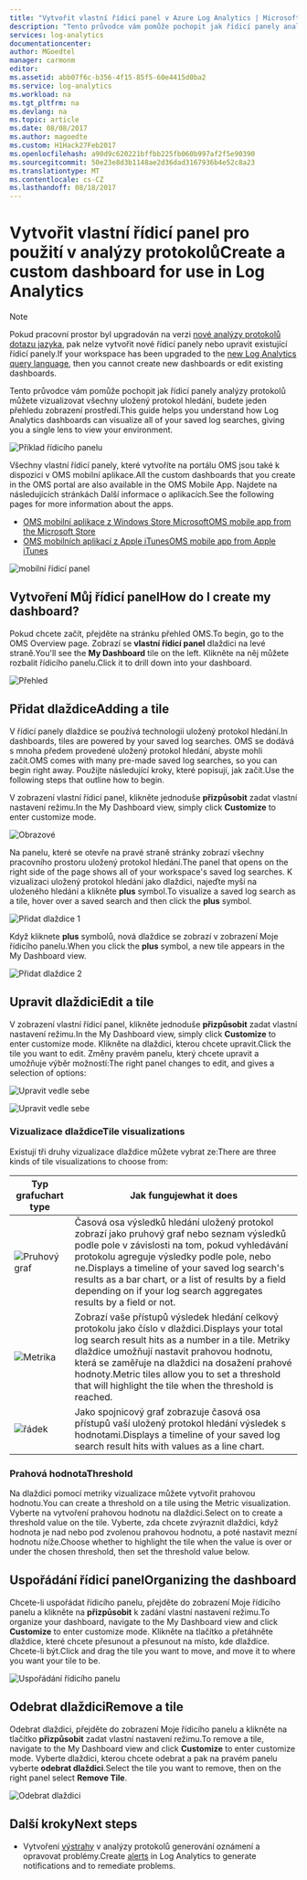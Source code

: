 ```yaml
---
title: "Vytvořit vlastní řídicí panel v Azure Log Analytics | Microsoft Docs"
description: "Tento průvodce vám pomůže pochopit jak řídicí panely analýzy protokolů můžete vizualizovat všechny uložený protokol hledání, budete jeden přehledu zobrazení prostředí."
services: log-analytics
documentationcenter: 
author: MGoedtel
manager: carmonm
editor: 
ms.assetid: abb07f6c-b356-4f15-85f5-60e4415d0ba2
ms.service: log-analytics
ms.workload: na
ms.tgt_pltfrm: na
ms.devlang: na
ms.topic: article
ms.date: 08/08/2017
ms.author: magoedte
ms.custom: H1Hack27Feb2017
ms.openlocfilehash: a90d9c620221bffbb225fb060b997af2f5e90390
ms.sourcegitcommit: 50e23e8d3b1148ae2d36dad3167936b4e52c8a23
ms.translationtype: MT
ms.contentlocale: cs-CZ
ms.lasthandoff: 08/18/2017
---
```

# <a name="create-a-custom-dashboard-for-use-in-log-analytics"></a><span data-ttu-id="a2c8e-103">Vytvořit vlastní řídicí panel pro použití v analýzy protokolů</span><span class="sxs-lookup"><span data-stu-id="a2c8e-103">Create a custom dashboard for use in Log Analytics</span></span>

>[!NOTE]
> <span data-ttu-id="a2c8e-104">Pokud pracovní prostor byl upgradován na verzi [nové analýzy protokolů dotazu jazyka](log-analytics-log-search-upgrade.md), pak nelze vytvořit nové řídicí panely nebo upravit existující řídicí panely.</span><span class="sxs-lookup"><span data-stu-id="a2c8e-104">If your workspace has been upgraded to the [new Log Analytics query language](log-analytics-log-search-upgrade.md), then you cannot create new dashboards or edit existing dashboards.</span></span> 

<span data-ttu-id="a2c8e-105">Tento průvodce vám pomůže pochopit jak řídicí panely analýzy protokolů můžete vizualizovat všechny uložený protokol hledání, budete jeden přehledu zobrazení prostředí.</span><span class="sxs-lookup"><span data-stu-id="a2c8e-105">This guide helps you understand how Log Analytics dashboards can visualize all of your saved log searches, giving you a single lens to view your environment.</span></span>

![Příklad řídicího panelu](./media/log-analytics-dashboards/oms-dashboards-example-dash.png)

<span data-ttu-id="a2c8e-107">Všechny vlastní řídicí panely, které vytvoříte na portálu OMS jsou také k dispozici v OMS mobilní aplikace.</span><span class="sxs-lookup"><span data-stu-id="a2c8e-107">All the custom dashboards that you create in the OMS portal are also available in the OMS Mobile App.</span></span> <span data-ttu-id="a2c8e-108">Najdete na následujících stránkách Další informace o aplikacích.</span><span class="sxs-lookup"><span data-stu-id="a2c8e-108">See the following pages for more information about the apps.</span></span>

* [<span data-ttu-id="a2c8e-109">OMS mobilní aplikace z Windows Store Microsoft</span><span class="sxs-lookup"><span data-stu-id="a2c8e-109">OMS mobile app from the Microsoft Store</span></span>](http://www.windowsphone.com/store/app/operational-insights/4823b935-83ce-466c-82bb-bd0a3f58d865)
* [<span data-ttu-id="a2c8e-110">OMS mobilních aplikací z Apple iTunes</span><span class="sxs-lookup"><span data-stu-id="a2c8e-110">OMS mobile app from Apple iTunes</span></span>](https://itunes.apple.com/app/microsoft-operations-management/id1042424859?mt=8)

![mobilní řídicí panel](./media/log-analytics-dashboards/oms-search-mobile.png)

## <a name="how-do-i-create-my-dashboard"></a><span data-ttu-id="a2c8e-112">Vytvoření Můj řídicí panel</span><span class="sxs-lookup"><span data-stu-id="a2c8e-112">How do I create my dashboard?</span></span>
<span data-ttu-id="a2c8e-113">Pokud chcete začít, přejděte na stránku přehled OMS.</span><span class="sxs-lookup"><span data-stu-id="a2c8e-113">To begin, go to the OMS Overview page.</span></span> <span data-ttu-id="a2c8e-114">Zobrazí se **vlastní řídicí panel** dlaždici na levé straně.</span><span class="sxs-lookup"><span data-stu-id="a2c8e-114">You'll see the **My Dashboard** tile on the left.</span></span> <span data-ttu-id="a2c8e-115">Klikněte na něj můžete rozbalit řídicího panelu.</span><span class="sxs-lookup"><span data-stu-id="a2c8e-115">Click it to drill down into your dashboard.</span></span>

![Přehled](./media/log-analytics-dashboards/oms-dashboards-overview.png)

## <a name="adding-a-tile"></a><span data-ttu-id="a2c8e-117">Přidat dlaždice</span><span class="sxs-lookup"><span data-stu-id="a2c8e-117">Adding a tile</span></span>
<span data-ttu-id="a2c8e-118">V řídicí panely dlaždice se používá technologii uložený protokol hledání.</span><span class="sxs-lookup"><span data-stu-id="a2c8e-118">In dashboards, tiles are powered by your saved log searches.</span></span> <span data-ttu-id="a2c8e-119">OMS se dodává s mnoha předem provedené uložený protokol hledání, abyste mohli začít.</span><span class="sxs-lookup"><span data-stu-id="a2c8e-119">OMS comes with many pre-made saved log searches, so you can begin right away.</span></span> <span data-ttu-id="a2c8e-120">Použijte následující kroky, které popisují, jak začít.</span><span class="sxs-lookup"><span data-stu-id="a2c8e-120">Use the following steps that outline how to begin.</span></span>

<span data-ttu-id="a2c8e-121">V zobrazení vlastní řídicí panel, klikněte jednoduše **přizpůsobit** zadat vlastní nastavení režimu.</span><span class="sxs-lookup"><span data-stu-id="a2c8e-121">In the My Dashboard view, simply click **Customize** to enter customize mode.</span></span>

![Obrazové](./media/log-analytics-dashboards/oms-dashboards-pictorial01.png)

 <span data-ttu-id="a2c8e-123">Na panelu, které se otevře na pravé straně stránky zobrazí všechny pracovního prostoru uložený protokol hledání.</span><span class="sxs-lookup"><span data-stu-id="a2c8e-123">The panel that opens on the right side of the page shows all of your workspace's saved log searches.</span></span> <span data-ttu-id="a2c8e-124">K vizualizaci uložený protokol hledání jako dlaždici, najeďte myší na uloženého hledání a klikněte **plus** symbol.</span><span class="sxs-lookup"><span data-stu-id="a2c8e-124">To visualize a saved log search as a tile,  hover over a saved search and then click the **plus** symbol.</span></span>

![Přidat dlaždice 1](./media/log-analytics-dashboards/oms-dashboards-pictorial02.png)

<span data-ttu-id="a2c8e-126">Když kliknete **plus** symbolů, nová dlaždice se zobrazí v zobrazení Moje řídicího panelu.</span><span class="sxs-lookup"><span data-stu-id="a2c8e-126">When you click the **plus** symbol, a new tile appears in the My Dashboard view.</span></span>

![Přidat dlaždice 2](./media/log-analytics-dashboards/oms-dashboards-pictorial03.png)

## <a name="edit-a-tile"></a><span data-ttu-id="a2c8e-128">Upravit dlaždici</span><span class="sxs-lookup"><span data-stu-id="a2c8e-128">Edit a tile</span></span>
<span data-ttu-id="a2c8e-129">V zobrazení vlastní řídicí panel, klikněte jednoduše **přizpůsobit** zadat vlastní nastavení režimu.</span><span class="sxs-lookup"><span data-stu-id="a2c8e-129">In the My Dashboard view, simply click  **Customize** to enter customize mode.</span></span> <span data-ttu-id="a2c8e-130">Klikněte na dlaždici, kterou chcete upravit.</span><span class="sxs-lookup"><span data-stu-id="a2c8e-130">Click the tile you want to edit.</span></span> <span data-ttu-id="a2c8e-131">Změny pravém panelu, který chcete upravit a umožňuje výběr možností:</span><span class="sxs-lookup"><span data-stu-id="a2c8e-131">The right panel changes to edit, and gives a selection of options:</span></span>

![Upravit vedle sebe](./media/log-analytics-dashboards/oms-dashboards-pictorial04.png)

![Upravit vedle sebe](./media/log-analytics-dashboards/oms-dashboards-pictorial05.png)

### <a name="tile-visualizations"></a><span data-ttu-id="a2c8e-134">Vizualizace dlaždice</span><span class="sxs-lookup"><span data-stu-id="a2c8e-134">Tile visualizations</span></span>
<span data-ttu-id="a2c8e-135">Existují tři druhy vizualizace dlaždice můžete vybrat ze:</span><span class="sxs-lookup"><span data-stu-id="a2c8e-135">There are three kinds of tile visualizations to choose from:</span></span>

| <span data-ttu-id="a2c8e-136">Typ grafu</span><span class="sxs-lookup"><span data-stu-id="a2c8e-136">chart type</span></span> | <span data-ttu-id="a2c8e-137">Jak funguje</span><span class="sxs-lookup"><span data-stu-id="a2c8e-137">what it does</span></span> |
| --- | --- |
| ![Pruhový graf](./media/log-analytics-dashboards/oms-dashboards-bar-chart.png) |<span data-ttu-id="a2c8e-139">Časová osa výsledků hledání uložený protokol zobrazí jako pruhový graf nebo seznam výsledků podle pole v závislosti na tom, pokud vyhledávání protokolu agreguje výsledky podle pole, nebo ne.</span><span class="sxs-lookup"><span data-stu-id="a2c8e-139">Displays a timeline of your saved log search's results as a bar chart, or a list of results by a field depending on if your log search aggregates results by a field or not.</span></span> |
| ![Metrika](./media/log-analytics-dashboards/oms-dashboards-metric.png) |<span data-ttu-id="a2c8e-141">Zobrazí vaše přístupů výsledek hledání celkový protokolu jako číslo v dlaždici.</span><span class="sxs-lookup"><span data-stu-id="a2c8e-141">Displays your total log search result hits as a number in a tile.</span></span> <span data-ttu-id="a2c8e-142">Metriky dlaždice umožňují nastavit prahovou hodnotu, která se zaměřuje na dlaždici na dosažení prahové hodnoty.</span><span class="sxs-lookup"><span data-stu-id="a2c8e-142">Metric tiles allow you to set a threshold that will highlight the tile when the threshold is reached.</span></span> |
| ![řádek](./media/log-analytics-dashboards/oms-dashboards-line.png) |<span data-ttu-id="a2c8e-144">Jako spojnicový graf zobrazuje časová osa přístupů vaší uložený protokol hledání výsledek s hodnotami.</span><span class="sxs-lookup"><span data-stu-id="a2c8e-144">Displays a timeline of your saved log search result hits with values as a line chart.</span></span> |

### <a name="threshold"></a><span data-ttu-id="a2c8e-145">Prahová hodnota</span><span class="sxs-lookup"><span data-stu-id="a2c8e-145">Threshold</span></span>
<span data-ttu-id="a2c8e-146">Na dlaždici pomocí metriky vizualizace můžete vytvořit prahovou hodnotu.</span><span class="sxs-lookup"><span data-stu-id="a2c8e-146">You can create a threshold on a tile using the Metric visualization.</span></span> <span data-ttu-id="a2c8e-147">Vyberte na vytvoření prahovou hodnotu na dlaždici.</span><span class="sxs-lookup"><span data-stu-id="a2c8e-147">Select on to create a threshold value on the tile.</span></span> <span data-ttu-id="a2c8e-148">Vyberte, zda chcete zvýraznit dlaždici, když hodnota je nad nebo pod zvolenou prahovou hodnotu, a poté nastavit mezní hodnotu níže.</span><span class="sxs-lookup"><span data-stu-id="a2c8e-148">Choose whether to highlight the tile when the value is over or under the chosen threshold, then set the threshold value below.</span></span>

## <a name="organizing-the-dashboard"></a><span data-ttu-id="a2c8e-149">Uspořádání řídicí panel</span><span class="sxs-lookup"><span data-stu-id="a2c8e-149">Organizing the dashboard</span></span>
<span data-ttu-id="a2c8e-150">Chcete-li uspořádat řídicího panelu, přejděte do zobrazení Moje řídicího panelu a klikněte na **přizpůsobit** k zadání vlastní nastavení režimu.</span><span class="sxs-lookup"><span data-stu-id="a2c8e-150">To organize your dashboard, navigate to the My Dashboard view and click **Customize** to enter customize mode.</span></span> <span data-ttu-id="a2c8e-151">Klikněte na tlačítko a přetáhněte dlaždice, které chcete přesunout a přesunout na místo, kde dlaždice. Chcete-li být.</span><span class="sxs-lookup"><span data-stu-id="a2c8e-151">Click and drag the tile you want to move, and move it to where you want your tile to be.</span></span>

![Uspořádání řídicího panelu](./media/log-analytics-dashboards/oms-dashboards-organize.png)

## <a name="remove-a-tile"></a><span data-ttu-id="a2c8e-153">Odebrat dlaždici</span><span class="sxs-lookup"><span data-stu-id="a2c8e-153">Remove a tile</span></span>
<span data-ttu-id="a2c8e-154">Odebrat dlaždici, přejděte do zobrazení Moje řídicího panelu a klikněte na tlačítko **přizpůsobit** zadat vlastní nastavení režimu.</span><span class="sxs-lookup"><span data-stu-id="a2c8e-154">To remove a tile, navigate to the My Dashboard view and click **Customize** to enter customize mode.</span></span> <span data-ttu-id="a2c8e-155">Vyberte dlaždici, kterou chcete odebrat a pak na pravém panelu vyberte **odebrat dlaždici**.</span><span class="sxs-lookup"><span data-stu-id="a2c8e-155">Select the tile you want to remove, then on the right panel select **Remove Tile**.</span></span>

![Odebrat dlaždici](./media/log-analytics-dashboards/oms-dashboards-remove-tile.png)

## <a name="next-steps"></a><span data-ttu-id="a2c8e-157">Další kroky</span><span class="sxs-lookup"><span data-stu-id="a2c8e-157">Next steps</span></span>
* <span data-ttu-id="a2c8e-158">Vytvoření [výstrahy](log-analytics-alerts.md) v analýzy protokolů generování oznámení a opravovat problémy.</span><span class="sxs-lookup"><span data-stu-id="a2c8e-158">Create [alerts](log-analytics-alerts.md) in Log Analytics to generate notifications and to remediate problems.</span></span>
